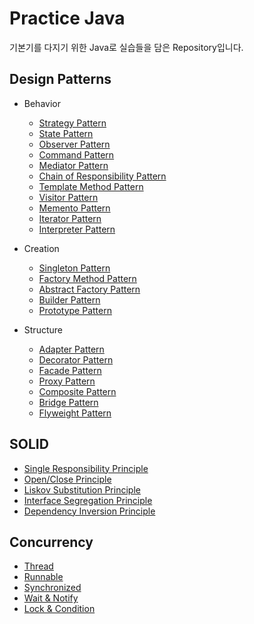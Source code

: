 # Practice Java
기본기를 다지기 위한 Java로 실습들을 담은 Repository입니다.
## Design Patterns
* Behavior
  * [Strategy Pattern](./src/test/java/designpattern/behavior/statepattern)
  * [State Pattern](./src/test/java/designpattern/behavior/statepattern) 
  * [Observer Pattern](./src/test/java/designpattern/behavior/observerpattern)
  * [Command Pattern](./src/test/java/designpattern/behavior/commandpattern)
  * [Mediator Pattern](./src/test/java/designpattern/behavior/meditatorpattern)
  * [Chain of Responsibility Pattern](./src/test/java/designpattern/behavior/chainofresponsibilitypattern)
  * [Template Method Pattern](./src/test/java/designpattern/behavior/templatemethodpattern)
  * [Visitor Pattern](./src/test/java/designpattern/behavior/visitorpattern)
  * [Memento Pattern](./src/test/java/designpattern/behavior/mementopattern)
  * [Iterator Pattern](./src/test/java/designpattern/behavior/iteratorpattern)
  * [Interpreter Pattern](./src/test/java/designpattern/behavior/interpreterpattern)
  
* Creation
  * [Singleton Pattern](./src/test/java/designpattern/creation/singletonpattern)
  * [Factory Method Pattern](./src/test/java/designpattern/creation/factorymethodpattern)
  * [Abstract Factory Pattern](./src/test/java/designpattern/creation/abstractfactorypattern)
  * [Builder Pattern](./src/test/java/designpattern/creation/builderpattern)
  * [Prototype Pattern](./src/test/java/designpattern/creation/prototypepattern)

* Structure
  * [Adapter Pattern](./src/test/java/designpattern/stucture/adapterpattern)
  * [Decorator Pattern](./src/test/java/designpattern/stucture/decoratorpattern)
  * [Facade Pattern](./src/test/java/designpattern/stucture/facadepattern)
  * [Proxy Pattern](./src/test/java/designpattern/stucture/proxypattern)
  * [Composite Pattern](./src/test/java/designpattern/stucture/compositepattern)
  * [Bridge Pattern](./src/test/java/designpattern/stucture/bridgepattern)
  * [Flyweight Pattern](./src/test/java/designpattern/stucture/flyweightpattern)

## SOLID
* [Single Responsibility Principle](./src/test/java/solid/srp)
* [Open/Close Principle](./src/test/java/solid/ocp)
* [Liskov Substitution Principle](./src/test/java/solid/lsp)
* [Interface Segregation Principle](./src/test/java/solid/isp)
* [Dependency Inversion Principle](./src/test/java/solid/dip)

## Concurrency
* [Thread](./src/test/java/concurrency/conn/simplethread)
* [Runnable](./src/test/java/concurrency/conn/runnable)
* [Synchronized](./src/test/java/concurrency/conn/synchronizedthread)
* [Wait & Notify](./src/test/java/concurrency/conn/waitandnotify)
* [Lock & Condition](./src/test/java/concurrency/conn/lockandcondition)